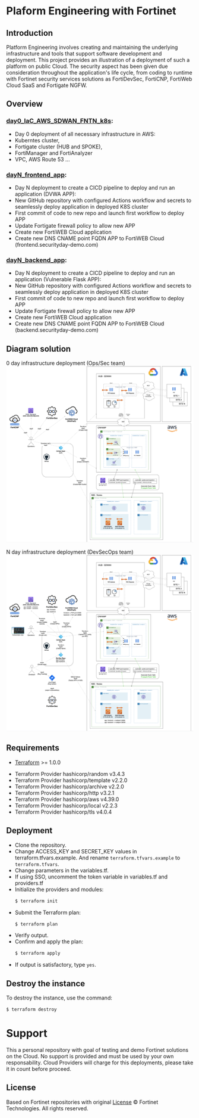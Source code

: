 # Plaform Engineering with Fortinet
## Introduction

Platform Engineering involves creating and maintaining the underlying infrastructure and tools that support software development and deployment. This project provides an illustration of a deployment of such a platform on public Cloud. The security aspect has been given due consideration throughout the application's life cycle, from coding to runtime with Fortinet security services solutions as FortiDevSec, FortiCNP, FortiWeb Cloud SaaS and Fortigate NGFW. 

## Overview

### [day0_IaC_AWS_SDWAN_FNTN_k8s](./day0_IaC_AWS_fortinet_k8s): 
  - Day 0 deployment of all necessary infrastructure in AWS: 
  - Kuberntes cluster, 
  - Fortigate cluster (HUB and SPOKE), 
  - FortiManager and FortiAnalyzer
  - VPC, AWS Route 53 ...

### [dayN_frontend_app](./dayN_frontend_app): 
  - Day N deployment to create a CICD pipeline to deploy and run an application (DVWA APP):
  - New GitHub repository with configured Actions workflow and secrets to seamlessly deploy application in deployed K8S cluster
  - First commit of code to new repo and launch first workflow to deploy APP
  - Update Fortigate firewall policy to allow new APP
  - Create new FortiWEB Cloud application
  - Create new DNS CNAME point FQDN APP to FortiWEB Cloud (frontend.securityday-demo.com)

### [dayN_backend_app](./dayN_backend_app): 
  - Day N deployment to create a CICD pipeline to deploy and run an application (Vulnerable Flask APP):
  - New GitHub repository with configured Actions workflow and secrets to seamlessly deploy application in deployed K8S cluster
  - First commit of code to new repo and launch first workflow to deploy APP
  - Update Fortigate firewall policy to allow new APP
  - Create new FortiWEB Cloud application
  - Create new DNS CNAME point FQDN APP to FortiWEB Cloud (backend.securityday-demo.com)


## Diagram solution

0 day infrastructure deployment (Ops/Sec team)
![0 day](images/image1.png)

N day infrastructure deployment (DevSecOps team)
![N day](images/image2.png)


## Requirements
* [Terraform](https://learn.hashicorp.com/terraform/getting-started/install.html) >= 1.0.0
- Terraform Provider hashicorp/random v3.4.3
- Terraform Provider hashicorp/template v2.2.0
- Terraform Provider hashicorp/archive v2.2.0
- Terraform Provider hashicorp/http v3.2.1
- Terraform Provider hashicorp/aws v4.39.0
- Terraform Provider hashicorp/local v2.2.3
- Terraform Provider hashicorp/tls v4.0.4

## Deployment
* Clone the repository.
* Change ACCESS_KEY and SECRET_KEY values in terraform.tfvars.example.  And rename `terraform.tfvars.example` to `terraform.tfvars`.
* Change parameters in the variables.tf.
* If using SSO, uncomment the token variable in variables.tf and providers.tf
* Initialize the providers and modules:
  ```sh
  $ terraform init
  ```
* Submit the Terraform plan:
  ```sh
  $ terraform plan
  ```
* Verify output.
* Confirm and apply the plan:
  ```sh
  $ terraform apply
  ```
* If output is satisfactory, type `yes`.


## Destroy the instance
To destroy the instance, use the command:
```sh
$ terraform destroy
```

# Support
This a personal repository with goal of testing and demo Fortinet solutions on the Cloud. No support is provided and must be used by your own responsability. Cloud Providers will charge for this deployments, please take it in count before proceed.

## License
Based on Fortinet repositories with original [License](https://github.com/fortinet/fortigate-terraform-deploy/blob/master/LICENSE) © Fortinet Technologies. All rights reserved.

